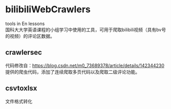 # bilibiliWebCrawlers
 tools in En lessons  
国科大大学英语课程的小组学习中使用的工具，可用于爬取bilibili视频（具有bv号的视频）的评论区数据。 
## crawlersec
代码修改自：https://blog.csdn.net/m0_73689378/article/details/142344230 提供的爬虫代码，添加了连续爬取多页代码以及爬取二级评论功能。
## csvtoxlsx
文件格式转化

